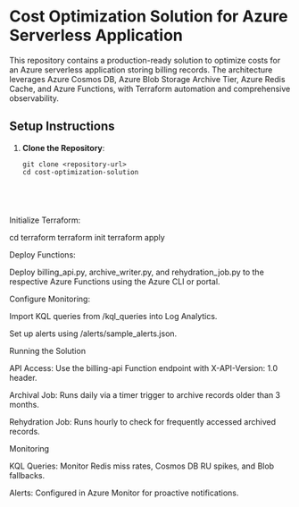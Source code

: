 # Cost Optimization Solution for Azure Serverless Application

This repository contains a production-ready solution to optimize costs for an Azure serverless application storing billing records. The architecture leverages Azure Cosmos DB, Azure Blob Storage Archive Tier, Azure Redis Cache, and Azure Functions, with Terraform automation and comprehensive observability.

## Setup Instructions
1. **Clone the Repository**:
   ```
   git clone <repository-url>
   cd cost-optimization-solution





Initialize Terraform:

cd terraform
terraform init
terraform apply



Deploy Functions:





Deploy billing_api.py, archive_writer.py, and rehydration_job.py to the respective Azure Functions using the Azure CLI or portal.



Configure Monitoring:





Import KQL queries from /kql_queries into Log Analytics.



Set up alerts using /alerts/sample_alerts.json.

Running the Solution





API Access: Use the billing-api Function endpoint with X-API-Version: 1.0 header.



Archival Job: Runs daily via a timer trigger to archive records older than 3 months.



Rehydration Job: Runs hourly to check for frequently accessed archived records.

Monitoring





KQL Queries: Monitor Redis miss rates, Cosmos DB RU spikes, and Blob fallbacks.



Alerts: Configured in Azure Monitor for proactive notifications.


